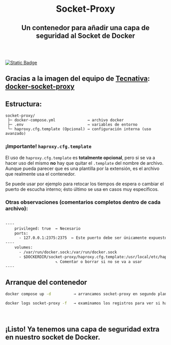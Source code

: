 <h1>
  <p align="center" width="100%">
    Socket-Proxy
  </p> 
</h1>

<h2> 
  <p align="center" width="100%">
    Un contenedor para añadir una capa de seguridad al Socket de Docker
  </p>
  </br>
</h2>

[![Static Badge](https://img.shields.io/badge/lang-%F0%9F%87%AC%F0%9F%87%A7_en-blue?style=plastic)](README.en.md)

## Gracias a la imagen del equipo de [Tecnativa](https://github.com/Tecnativa): [docker-socket-proxy](https://github.com/Tecnativa/docker-socket-proxy)

## Estructura:

    socket-proxy/
     ├─ docker-compose.yml              → archivo docker
     ├─ .env                            → variables de entorno
     └─ haproxy.cfg.template (Opcional) → configuración interna (uso avanzado)

### ¡Importante! `haproxy.cfg.template`

El uso de `haproxy.cfg.template` es **totalmente opcional**, pero si se va a hacer uso del mismo **no** hay que quitar el `.template` del nombre de archivo. Aunque pueda parecer que es una plantilla por la extensión, es el archivo que realmente usa el contenedor.

Se puede usar por ejemplo para retocar los tiempos de espera o cambiar el puerto de escucha interno; ésto último se usa en casos muy específicos.

### Otras observaciones (comentarios completos dentro de cada archivo):

```dockerfile

----
    privileged: true  ← Necesario
    ports:
      - 127.0.0.1:2375:2375  ← Este puerto debe ser únicamente expuesto a la red interna
----
    volumes:
      - /var/run/docker.sock:/var/run/docker.sock
      - $DOCKERDIR/socket-proxy/haproxy.cfg.template:/usr/local/etc/haproxy/haproxy.cfg.template
                      ↖ Comentar o borrar si no se va a usar
----
```

## Arranque del contenedor

```bash
docker compose up -d          → arrancamos socket-proxy en segundo plano

docker logs socket-proxy -f   → examinamos los registros para ver si hay algún problema (CTRL+c para salir)
```
</br>

## ¡Listo! Ya tenemos una capa de seguridad extra en nuestro socket de Docker.
